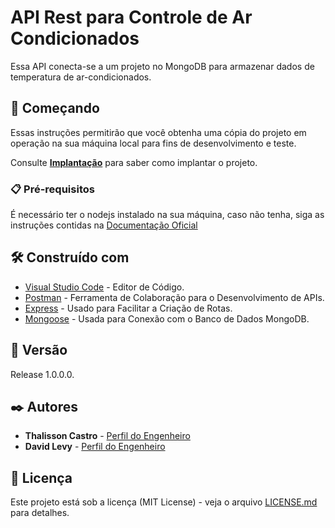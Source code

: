 # API Rest para Controle de Ar Condicionados

Essa API conecta-se a um projeto no MongoDB para armazenar dados de temperatura de ar-condicionados.

## 🚀 Começando

Essas instruções permitirão que você obtenha uma cópia do projeto em operação na sua máquina local para fins de desenvolvimento e teste.

Consulte **[Implantação](#-implanta%C3%A7%C3%A3o)** para saber como implantar o projeto.

### 📋 Pré-requisitos

É necessário ter o nodejs instalado na sua máquina, caso não tenha, siga as instruções contidas na [Documentação Oficial](https://nodejs.org/en/download)


## 🛠️ Construído com

* [Visual Studio Code](https://code.visualstudio.com/download) - Editor de Código.
* [Postman](https://www.postman.com/downloads/) - Ferramenta de Colaboração para o Desenvolvimento de APIs.
* [Express](https://www.npmjs.com/package/express) - Usado para Facilitar a Criação de Rotas.
* [Mongoose](https://www.npmjs.com/package/mongoose) - Usada para Conexão com o Banco de Dados MongoDB.

## 📌 Versão

Release 1.0.0.0.

## ✒️ Autores

* **Thalisson Castro** - [Perfil do Engenheiro](https://github.com/thalissoncastrog)
* **David Levy** - [Perfil do Engenheiro](https://github.com/davidcavalcanti)

## 📄 Licença

Este projeto está sob a licença (MIT License) - veja o arquivo [LICENSE.md](https://github.com/thalissoncastrog/api-sistemas-embarcados/blob/main/LICENSE) para detalhes.
